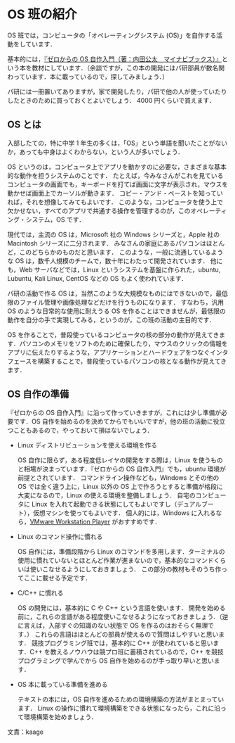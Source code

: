 # OS 班の紹介
OS 班では，コンピュータの「オペレーティングシステム (OS)」を自作する活動をしています．

基本的には，[『ゼロからの OS 自作入門（著：内田公太　マイナビブックス）』](https://www.amazon.co.jp/%E3%82%BC%E3%83%AD%E3%81%8B%E3%82%89%E3%81%AEOS%E8%87%AA%E4%BD%9C%E5%85%A5%E9%96%80-%E5%86%85%E7%94%B0-%E5%85%AC%E5%A4%AA/dp/4839975868/)という本を教材にしています．（余談ですが，この本の開発にはパ研部員が数名関わっています．本に載っているので，探してみましょう．）

パ研には一冊置いてありますが，家で開発したり，パ研で他の人が使っていたりしたときのために買っておくとよいでしょう．
4000 円くらいで買えます．

## OS とは
入部したての，特に中学 1 年生の多くは，「OS」という単語を聞いたことがないか，あっても中身はよくわからない，という人が多いでしょう．

OS というのは，コンピュータ上でアプリを動かすのに必要な，さまざまな基本的な動作を担うシステムのことです．
たとえば，今みなさんがこれを見ているコンピュータの画面でも，キーボードを打てば画面に文字が表示され，マウスを動かせば画面上でカーソルが動きます．
コピー・アンド・ペーストを知っていれば，それを想像してみてもよいです．
このような，コンピュータを使う上で欠かせない，すべてのアプリで共通する操作を管理するのが，このオペレーティング・システム，OS です．

現代では，主流の OS は，Microsoft 社の Windows シリーズと，Apple 社の Macintosh シリーズに二分されます．
みなさんの家庭にあるパソコンはほとんど，このどちらかのものだと思います．
このような，一般に流通しているような OS は，数千人規模のチームで，数十年にわたって開発されています．
他にも，Web サーバなどでは，Linux というシステムを基盤に作られた，ubuntu, Lubuntu, Kali Linux, CentOS などの OS もよく使われています．

パ研の活動で作る OS は，当然このような大規模なものにはできないので，最低限のファイル管理や画像処理などだけを行うものになります．
すなわち，汎用 OS のような日常的な使用に耐えうる OS を作ることはできませんが，最低限の動作を自分の手で実現してみる，というのが，この班の活動の主目的です．

OS を作ることで，普段使っているコンピュータの核の部分の動作が見えてきます．パソコンのメモリをソフトのために確保したり，マウスのクリックの情報をアプリに伝えたりするような，アプリケーションとハードウェアをつなぐインタフェースを構築することで，普段使っているパソコンの核となる動作が見えてきます．

## OS 自作の準備
『ゼロからの OS 自作入門』に沿って作っていきますが，これには少し準備が必要です．OS 自作を始めるのを決めてからでもいいですが，他の班の活動に役立つこともあるので，やっておいて損はないでしょう．

- Linux ディストリビューションを使える環境を作る

	OS 自作に限らず，ある程度低レイヤの開発をする際は，Linux を使うものと相場が決まっています．『ゼロからの OS 自作入門』でも，ubuntu 環境が前提とされています．
	コマンドライン操作なども，Windows とその他の OS では全く違う上に，Linux 以外の OS 上で作ろうとすると準備が格段に大変になるので，Linux の使える環境を整備しましょう．
	自宅のコンピュータに Linux を入れて起動できる状態にしてもよいですし（デュアルブート），仮想マシンを使ってもよいです．
	個人的には，Windows に入れるなら，[VMware Workstation Player](https://www.vmware.com/jp/products/workstation-player/workstation-player-evaluation.html) がおすすめです．

- Linux のコマンド操作に慣れる

	OS 自作には，準備段階から Linux のコマンドを多用します．ターミナルの使用に慣れていないとほとんど作業が進まないので，基本的なコマンドくらいは使いこなせるようにしておきましょう．
	この部分の教材もそのうち作ってここに載せる予定です．

- C/C++ に慣れる

	OS の開発には，基本的に C や C++ という言語を使います．
	開発を始める前に，これらの言語がある程度使いこなせるようになっておきましょう．（逆に言えば，入部すぐの知識のない状態で OS を作るのはおそらく無理です．）
	これらの言語はほとんどの部員が使えるので質問はしやすいと思います．
	競技プログラミング班では，基本的に C++ が使われていると思います．C++ を教えるノウハウは競プロ班に蓄積されているので，C++ を競技プログラミングで学んでから OS 自作を始めるのが手っ取り早いと思います．

- OS 本に載っている準備を進める

	テキストの本には，OS 自作を進めるための環境構築の方法がまとまっています．
	Linux の操作に慣れて環境構築をできる状態になったら，これに沿って環境構築を始めましょう．

文責：kaage